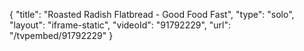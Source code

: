{
    "title": "Roasted Radish Flatbread - Good Food Fast",
    "type": "solo",
    "layout": "iframe-static",
    "videoId": "91792229",
    "url": "\/tvpembed\/91792229"
}